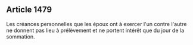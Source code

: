 Article 1479
----
Les créances personnelles que les époux ont à exercer l'un contre l'autre ne
donnent pas lieu à prélèvement et ne portent intérêt que du jour de la
sommation.
